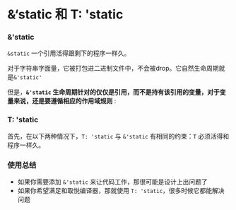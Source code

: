 # &‘static  和  T: 'static

###  &'static 

`&static` 一个引用活得跟剩下的程序一样久。

对于字符串字面量，它被打包进二进制文件中，不会被drop。它自然生命周期就是`&'static'`

但是，**`&'static` 生命周期针对的仅仅是引用，而不是持有该引用的变量，对于变量来说，还是要遵循相应的作用域规则** :



### T: 'static

首先，在以下两种情况下，`T: 'static` 与 `&'static` 有相同的约束：`T` 必须活得和程序一样久。



### 使用总结

- 如果你需要添加 `&'static` 来让代码工作，那很可能是设计上出问题了
- 如果你希望满足和取悦编译器，那就使用 `T: 'static`，很多时候它都能解决问题